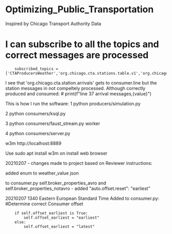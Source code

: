 # Optimizing_Public_Transportation
Inspired by Chicago Transport Authority Data 

# I can subscribe to all the topics and correct messages are processed
        subscribed_topics =['CTAProducersWeather','org.chicago.cta.stations.table.v1','org.chicago.cta.station.arrivals','TURNSTILE_SUMMARY'] 
        
        
I see that 'org.chicago.cta.station.arrivals'   gets to consumer.line but the station messages in not compeltely processed.  Although correctly produced and consumed: # print(f"line 37 arrival messages,{value}")

This is how I run the software: 
1 python producers/simulation.py

2 python consumers/ksql.py

3 python consumers/faust_stream.py worker

4 python consumers/server.py

w3m http://localhost:8889

Use sudo apt install w3m on install web browser 

20210207 - changes made to project based on 
Reviewer instructions: 

added enum to weather_value json 

to consumer.py self.broker_properties_avro and
self.broker_properties_notavro - added 
"auto.offset.reset": "earliest"

20210207 1340 Eastern European Standard Time 
Added to consumer.py: 
#Determine correct Consumer offset 
        
        if self.offset_earliest is True: 
            self.offset_earliest = "earliest" 
        else: 
            self.offset_earliest = "latest"

